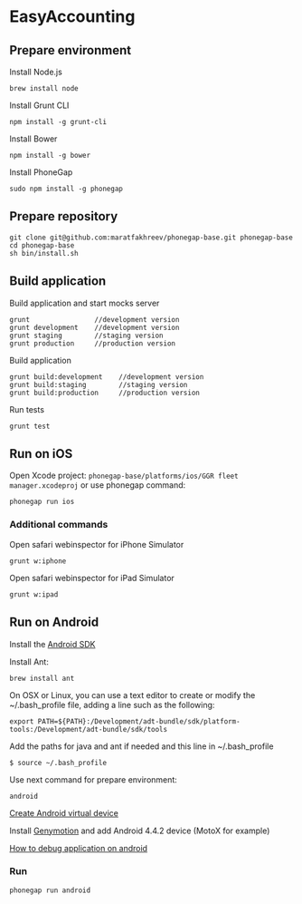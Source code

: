# EasyAccounting

## Prepare environment

Install Node.js

    brew install node

Install Grunt CLI

    npm install -g grunt-cli

Install Bower

    npm install -g bower

Install PhoneGap

    sudo npm install -g phonegap

## Prepare repository

    git clone git@github.com:maratfakhreev/phonegap-base.git phonegap-base
    cd phonegap-base
    sh bin/install.sh

## Build application

Build application and start mocks server

    grunt                //development version
    grunt development    //development version
    grunt staging        //staging version
    grunt production     //production version

Build application

    grunt build:development    //development version
    grunt build:staging        //staging version
    grunt build:production     //production version

Run tests

    grunt test

## Run on iOS

Open Xcode project: `phonegap-base/platforms/ios/GGR fleet manager.xcodeproj` or use phonegap command:

    phonegap run ios

### Additional commands

Open safari webinspector for iPhone Simulator

    grunt w:iphone

Open safari webinspector for iPad Simulator

    grunt w:ipad

## Run on Android

Install the [Android SDK](developer.android.com/sdk)

Install Ant:

    brew install ant

On OSX or Linux, you can use a text editor to create or modify the ~/.bash_profile file, adding a line such as the following:

    export PATH=${PATH}:/Development/adt-bundle/sdk/platform-tools:/Development/adt-bundle/sdk/tools

Add the paths for java and ant if needed and this line in ~/.bash_profile

    $ source ~/.bash_profile

Use next command for prepare environment:

    android

[Create Android virtual device](http://docs.phonegap.com/en/edge/guide_platforms_android_index.md.html#Android%20Platform%20Guide)

Install [Genymotion](http://www.genymotion.com/) and add Android 4.4.2 device (MotoX for example)

[How to debug application on android](https://developers.google.com/chrome-developer-tools/docs/remote-debugging#debugging-webviews)

### Run

    phonegap run android
